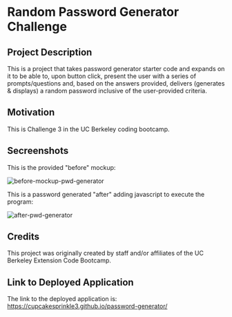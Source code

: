 # Random Password Generator Challenge
## Project Description
This is a project that takes password generator starter code and expands on it to be able to, upon button click, present the user with a series of prompts/questions and, based on the answers provided, delivers (generates & displays) a random password inclusive of the user-provided criteria.

## Motivation
This is Challenge 3 in the UC Berkeley coding bootcamp.

## Secreenshots

This is the provided "before" mockup:

![before-mockup-pwd-generator](https://user-images.githubusercontent.com/79061264/114312004-f247b880-9aa5-11eb-98fa-d15b1ca0f6f3.png)

This is a password generated "after" adding javascript to execute the program:

![after-pwd-generator](https://user-images.githubusercontent.com/79061264/114312007-f5db3f80-9aa5-11eb-9920-23751d807b9c.png)

## Credits
This project was originally created by staff and/or affiliates of the UC Berkeley Extension Code Bootcamp.

## Link to Deployed Application
The link to the deployed application is: https://cupcakesprinkle3.github.io/password-generator/
